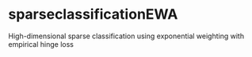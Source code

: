 # sparseclassificationEWA
High-dimensional sparse classification using exponential weighting with empirical hinge loss
